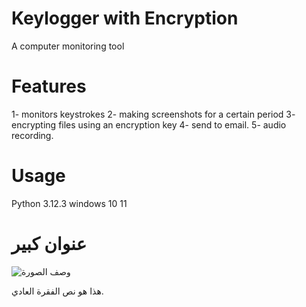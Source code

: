 # Keylogger with Encryption 

A computer monitoring tool
# Features
1- monitors keystrokes
2- making screenshots for a certain period
3- encrypting files using an encryption key
4- send to email.
5- audio recording.

# Usage
Python 3.12.3
windows 10 11

<!DOCTYPE html>
<html>
<head>
  <title>إضافة صورة في ملف القراءة</title>
</head>
<body>
  <h1>عنوان كبير</h1>
  <img src="E:\myBus\New folder/k.png" alt="وصف الصورة">
  <p>هذا هو نص الفقرة العادي.</p>
</body>
</html>

